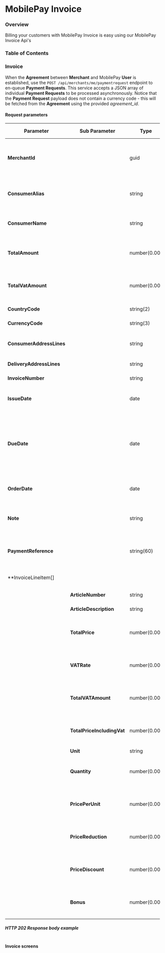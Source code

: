 # MobilePay Invoice

### Overview

Billing your customers with MobilePay Invoice is easy using our MobilePay Invoice Api's

### Table of Contents

### Invoice

When the **Agreement** between **Merchant** and MobilePay **User** is established, use the `POST /api/merchants/me/paymentrequest` endpoint to en-queue **Payment Requests**. This service accepts a JSON array of individual **Payment Requests** to be processed asynchronously. Notice that the **Payment Request** payload does not contain a currency code - this will be fetched from the **Agreement** using the provided *agreement_id*.

#### Request parameters

|Parameter             |Sub Parameter |Type        |Required  |Description                                       |Valid values|
|----------------------|--------------|------------|----------|--------------------------------------------------|------------|
|**MerchantId**        |              |guid        | required |*MobilePay agreement identifying the unique Merchant in MobilePay||
|**ConsumerAlias**     |              |string      | required |*Mobile no. of the MobilePay user to be invoiced *||
|**ConsumerName**      |              |string      | required |*Full name of the MobilePay user *||
|**TotalAmount**       |              |number(0.00)| required |*The requested amount to be paid.*|>= 0.00, decimals separated with a dot.|
|**TotalVatAmount**    |              |number(0.00)| required |*VAT amount*|>= 0.00, decimals separated with a dot.|
|**CountryCode**       |              |string(2)   | required |*Country code*| eg. DK |
|**CurrencyCode**      |              |string(3)   | required |*Currency code*| eg. DKK |
|**ConsumerAddressLines**|            |string      | required |*Address of consumer receiving the invoice*||
|**DeliveryAddressLines**|            |string      | required |*Delivery address*||
|**InvoiceNumber**     |              |string      | required |*Invoice Number*||
|**IssueDate**         |              |date        | required |*Issue date of invoice*|ISO date format: yyyy-MM-dd|
|**DueDate**           |              |date        | required |*Payment due date. Must be between today and +400 days ahead, otherwise the Request will be declined.*|ISO date format: yyyy-MM-dd|
|**OrderDate**         |              |date        | required |*Order date of invoice*|ISO date format: yyyy-MM-dd|
|**Note**              |              |string      |          |*Free text of additional information to the consumer*||
|**PaymentReference**  |              |string(60)  | required |*Reference used on the payment to do reconsilitaion*||
|**InvoiceLineItem[]   |              |            | required |*At least one invoice line is required *||
|    |**ArticleNumber**               |string      | required |*Article Number*||
|    |**ArticleDescription**          |string      | required |*Article Descrition*||
|    |**TotalPrice**                  |number(0.00)| required |*Total price of article without VAT*|>= 0.00, decimals separated with a dot.|
|    |**VATRate**                     |number(0.00)| required |*VAT Rate of article*|>= 0.00, decimals separated with a dot.|
|    |**TotalVATAmount**              |number(0.00)| required |*Total VAT amount of article*|>= 0.00, decimals separated with a dot.|
|    |**TotalPriceIncludingVat**      |number(0.00)| required |*Total price of article including VAT*|>= 0.00, decimals separated with a dot.|
|    |**Unit**                        |string      | required |*Unit ???r*||
|    |**Quantity**                    |number(0.00)| required |*Quantity of article*|>= 0.00, decimals separated with a dot.|
|    |**PricePerUnit**                |number(0.00)|          |*Price per unit*|>= 0.00, decimals separated with a dot.|
|    |**PriceReduction**              |number(0.00)|          |*Price reduction*|>= 0.00, decimals separated with a dot.|
|    |**PriceDiscount**               |number(0.00)|          |*Price discount*|>= 0.00, decimals separated with a dot.|
|    |**Bonus**                       |number(0.00)|          |*Quantity of article*|>= 0.00, decimals separated with a dot.|


##### HTTP 202 Response body example
```
```

#### Invoice screens

    
